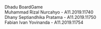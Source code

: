 Dhadu BoardGame </br>
Muhammad Rizal Nurcahyo - A11.2019.11740 </br>
Dhany Septiandhika Pratama - A11.2019.11750 </br>
Fabian Ivan Yovinanda - A11.2019.11754

